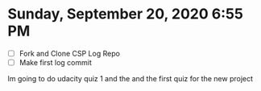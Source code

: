 # Sunday, September 20, 2020 6:55 PM
- [ ] Fork and Clone CSP Log Repo
- [ ] Make first log commit

Im going to do udacity quiz 1 and the and the first quiz for the new project